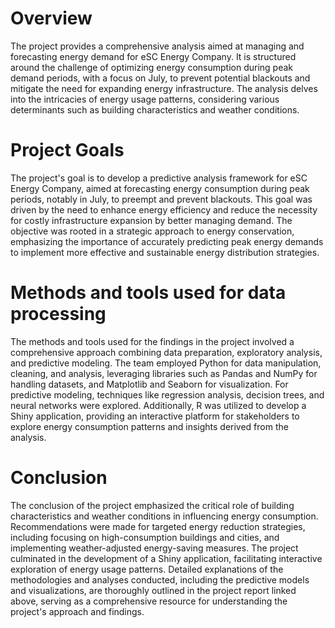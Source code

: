 # Overview

The project provides a comprehensive analysis aimed at managing and forecasting energy demand for eSC Energy Company. It is structured around the challenge of optimizing energy consumption during peak demand periods, with a focus on July, to prevent potential blackouts and mitigate the need for expanding energy infrastructure. The analysis delves into the intricacies of energy usage patterns, considering various determinants such as building characteristics and weather conditions.

# Project Goals

The project's goal is to develop a predictive analysis framework for eSC Energy Company, aimed at forecasting energy consumption during peak periods, notably in July, to preempt and prevent blackouts. This goal was driven by the need to enhance energy efficiency and reduce the necessity for costly infrastructure expansion by better managing demand. The objective was rooted in a strategic approach to energy conservation, emphasizing the importance of accurately predicting peak energy demands to implement more effective and sustainable energy distribution strategies.

# Methods and tools used for data processing

The methods and tools used for the findings in the project involved a comprehensive approach combining data preparation, exploratory analysis, and predictive modeling. The team employed Python for data manipulation, cleaning, and analysis, leveraging libraries such as Pandas and NumPy for handling datasets, and Matplotlib and Seaborn for visualization. For predictive modeling, techniques like regression analysis, decision trees, and neural networks were explored. Additionally, R was utilized to develop a Shiny application, providing an interactive platform for stakeholders to explore energy consumption patterns and insights derived from the analysis.

# Conclusion

The conclusion of the project emphasized the critical role of building characteristics and weather conditions in influencing energy consumption. Recommendations were made for targeted energy reduction strategies, including focusing on high-consumption buildings and cities, and implementing weather-adjusted energy-saving measures. The project culminated in the development of a Shiny application, facilitating interactive exploration of energy usage patterns. Detailed explanations of the methodologies and analyses conducted, including the predictive models and visualizations, are thoroughly outlined in the project report linked above, serving as a comprehensive resource for understanding the project's approach and findings.
